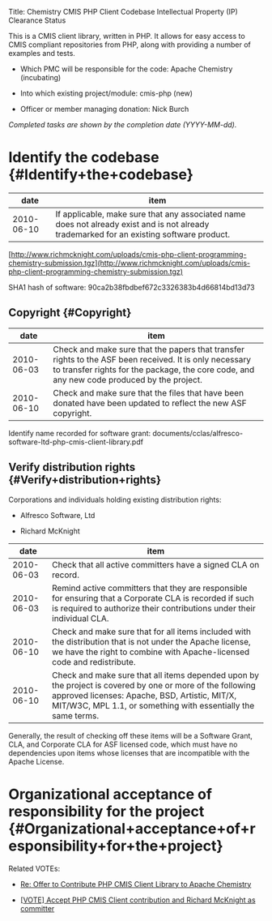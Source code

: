 Title: Chemistry CMIS PHP Client Codebase Intellectual Property (IP) Clearance Status


This is a CMIS client library, written in PHP. It allows for easy access to CMIS compliant repositories from PHP, along with providing a number of examples and tests.



- Which PMC will be responsible for the code: Apache Chemistry (incubating)


- Into which existing project/module: cmis-php (new)


- Officer or member managing donation: Nick Burch

 _Completed tasks are shown by the completion date (YYYY-MM-dd)._ 


# Identify the codebase {#Identify+the+codebase}

| date | item |
|------|------|
| 2010-06-10 | If applicable, make sure that any associated name does not already exist and is not already trademarked for an existing software product. |

 [http://www.richmcknight.com/uploads/cmis-php-client-programming-chemistry-submission.tgz](http://www.richmcknight.com/uploads/cmis-php-client-programming-chemistry-submission.tgz) 


SHA1 hash of software: 90ca2b38fbdbef672c3326383b4d66814bd13d73


## Copyright {#Copyright}

| date | item |
|------|------|
| 2010-06-03 | Check and make sure that the papers that transfer rights to the ASF been received. It is only necessary to transfer rights for the package, the core code, and any new code produced by the project. |
| 2010-06-10 | Check and make sure that the files that have been donated have been updated to reflect the new ASF copyright. |

Identify name recorded for software grant: documents/cclas/alfresco-software-ltd-php-cmis-client-library.pdf


## Verify distribution rights {#Verify+distribution+rights}

Corporations and individuals holding existing distribution rights:



- Alfresco Software, Ltd

- Richard McKnight

| date | item |
|------|------|
| 2010-06-03 | Check that all active committers have a signed CLA on record. |
| 2010-06-03 | Remind active committers that they are responsible for ensuring that a Corporate CLA is recorded if such is required to authorize their contributions under their individual CLA. |
| 2010-06-10 | Check and make sure that for all items included with the distribution that is not under the Apache license, we have the right to combine with Apache-licensed code and redistribute. |
| 2010-06-10 | Check and make sure that all items depended upon by the project is covered by one or more of the following approved licenses: Apache, BSD, Artistic, MIT/X, MIT/W3C, MPL 1.1, or something with essentially the same terms. |

Generally, the result of checking off these items will be a Software Grant, CLA, and Corporate CLA for ASF licensed code, which must have no dependencies upon items whose licenses that are incompatible with the Apache License.


# Organizational acceptance of responsibility for the project {#Organizational+acceptance+of+responsibility+for+the+project}

Related VOTEs:



-  [Re: Offer to Contribute PHP CMIS Client Library to Apache Chemistry](http://mail-archives.apache.org/mod_mbox/incubator-chemistry-dev/201005.mbox/%3C8BDBA6D9-2946-4ABF-AC7D-96CBBDB3E023@alfresco.com%3E) 

-  [[VOTE] Accept PHP CMIS Client contribution and Richard McKnight as committer](https://mail-search.apache.org/private-arch/incubator-chemistry-private/201006.mbox/%3C29805C0F-55AD-4006-8F01-35C5CDCE64B4@alfresco.com%3E) 
